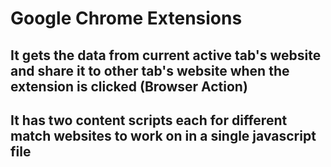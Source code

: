 # Google Chrome Extensions

##  It gets the data from current active tab's website and share it to other tab's website when the extension is clicked (Browser Action)

## It has two content scripts each for different match websites to work on in a single javascript file
